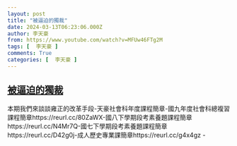 ```yaml
---
layout: post
title: "被逼迫的獨裁"
date: 2024-03-13T06:23:06.000Z
author: 李天豪
from: https://www.youtube.com/watch?v=MFUw46FTg2M
tags: [  李天豪 ]
comments: True
categories: [  李天豪 ]
---
```

<!--1710310986000-->
[被逼迫的獨裁](https://www.youtube.com/watch?v=MFUw46FTg2M)
------

<div>
本期我們來談談雍正的改革手段-天豪社會科年度課程簡章-國九年度社會科總複習課程簡章https://reurl.cc/80ZaWX-國八下學期段考素養題課程簡章https://reurl.cc/N4Mr7Q-國七下學期段考素養題課程簡章https://reurl.cc/D42g0j-成人歷史專業課簡章https://reurl.cc/g4x4gz -
</div>
